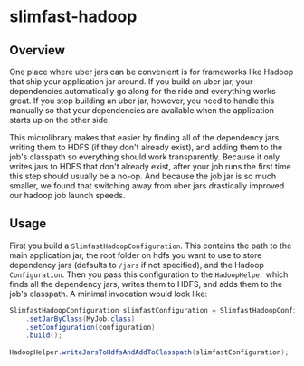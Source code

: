 # slimfast-hadoop

## Overview ##

One place where uber jars can be convenient is for frameworks like Hadoop that ship your application jar around.
If you build an uber jar, your dependencies automatically go along for the ride and everything works great. If
you stop building an uber jar, however, you need to handle this manually so that your dependencies are available
when the application starts up on the other side. 

This microlibrary makes that easier by finding all of the dependency jars, writing them to HDFS (if they don't 
already exist), and adding them to the job's classpath so everything should work transparently. Because it only 
writes jars to HDFS that don't already exist, after your job runs the first time this step should usually be a 
no-op. And because the job jar is so much smaller, we found that switching away from uber jars drastically 
improved our hadoop job launch speeds.

## Usage ##

First you build a `SlimfastHadoopConfiguration`. This contains the path to the main application jar, the root
folder on hdfs you want to use to store dependency jars (defaults to `/jars` if not specified), and the Hadoop 
`Configuration`. Then you pass this configuration to the `HadoopHelper` which finds all the dependency jars, 
writes them to HDFS, and adds them to the job's classpath. A minimal invocation would look like:

```java
SlimfastHadoopConfiguration slimfastConfiguration = SlimfastHadoopConfiguration.newBuilder()
    .setJarByClass(MyJob.class)
    .setConfiguration(configuration)
    .build();
    
HadoopHelper.writeJarsToHdfsAndAddToClasspath(slimfastConfiguration);    
```

